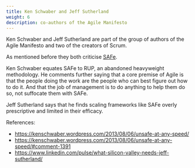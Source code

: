 ```yaml
---
title: Ken Schwaber and Jeff Sutherland
weight: 6
description: co-authors of the Agile Manifesto
---
```


Ken Schwaber and Jeff Sutherland are part of the group of authors of the Agile Manifesto and two of the creators of Scrum.

As mentioned before they both criticise [SAFe](https://www.scaledagileframework.com/). 

Ken Schwaber equates SAFe to RUP, an abandoned heavyweight methodology.
He comments further saying that a core premise of Agile is that the people doing the work are the people who can best figure out how to do it. And that the job of management is to do anything to help them do so, not suffocate them with SAFe.

Jeff Sutherland says that he finds scaling frameworks like SAFe overly prescriptive and limited in their efficacy.

References:
- https://kenschwaber.wordpress.com/2013/08/06/unsafe-at-any-speed/ 
- https://kenschwaber.wordpress.com/2013/08/06/unsafe-at-any-speed/#comment-1391 
- https://www.linkedin.com/pulse/what-silicon-valley-needs-jeff-sutherland/ 

